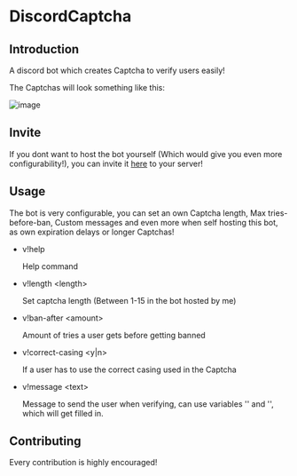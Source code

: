 # DiscordCaptcha
## Introduction
A discord bot which creates Captcha to verify users easily!

The Captchas will look something like this:

![image](https://user-images.githubusercontent.com/63909127/173162874-e9163a97-df4a-458b-a061-22882b3d4934.png)

## Invite
If you dont want to host the bot yourself (Which would give you even more configurability!), you can invite it [here](https://discord.com/api/oauth2/authorize?client_id=984819036024078406&permissions=268436548&scope=bot) to your server!

## Usage
The bot is very configurable, you can set an own Captcha length, Max tries-before-ban, Custom messages and even more when self hosting this bot, as own expiration delays or longer Captchas!

- v!help
    
    Help command

- v!length \<length>

    Set captcha length (Between 1-15 in the bot hosted by me)

- v!ban-after \<amount>

    Amount of tries a user gets before getting banned

- v!correct-casing \<y|n>

    If a user has to use the correct casing used in the Captcha

- v!message \<text> 

    Message to send the user when verifying, can use variables '<user>' and '<servername>', which will get filled in.

## Contributing
Every contribution is highly encouraged!